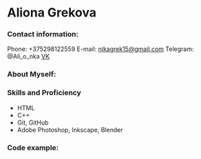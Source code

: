 # Aliona Grekova
### Contact information:
Phone: +375298122559
E-mail: nikagrek15@gmail.com
Telegram: @Ali_o_nka
[VK]()
### About Myself:
### Skills and Proficiency
- HTML
- C++
- Git, GitHub
- Adobe Photoshop, Inkscape, Blender
### Code example:
